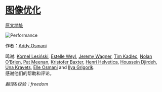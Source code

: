 <div id="statistics">
    <script>
        if (window.location.host === "app.gitbook.com") {
            var _hmt = _hmt || [];
            (function() {
                var hm = document.createElement("script");
                hm.src = "https://hm.baidu.com/hm.js?4f01de5cc0f84f20fea5a4202233614f&tt=readme";
                var s = document.getElementsByTagName("script")[0]; 
                s.parentNode.insertBefore(hm, s);
                console.log(_hmt);
            })();
            _hmt.push(['_trackPageview', '/README.md']);
        } else {
            document.getElementById("statistics").style.display = "none"
        }
    </script>
</div>

# [图像优化](https://images.guide/)

[原文地址](https://images.guide/)

![Performance](https://images.guide/images/icons/logo.svg#alt=Performance)

作者：[Addy Osmani](https://twitter.com/addyosmani)

鸣谢: [Kornel Lesiński](https://twitter.com/kornelski), [Estelle Weyl](https://twitter.com/estellevw), [Jeremy Wagner](https://twitter.com/malchata), [Tim Kadlec](https://twitter.com/tkadlec), [Nolan O’Brien](https://twitter.com/NolanOBrien), [Pat Meenan](https://twitter.com/patmeenan), [Kristofer Baxter](https://twitter.com/kristoferbaxter), [Henri Helvetica](https://twitter.com/HenriHelvetica), [Houssein Djirdeh](https://twitter.com/hdjirdeh), [Una Kravets](https://twitter.com/una), [Elle Osmani](https://twitter.com/ARebelBelle) and [Ilya Grigorik](https://twitter.com/igrigorik).<br />
感谢他们的帮助和评论。

*翻译&校验：freedom*
